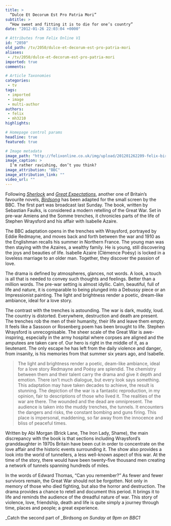 ```yaml
---
title: >
  “Dulce Et Decorum Est Pro Patria Mori”
subtitle: >
  “How sweet and fitting it is to die for one’s country”
date: "2012-01-26 22:03:04 +0000"

# Attributes from Felix Online V1
id: "2050"
old_path: /tv/2050/dulce-et-decorum-est-pro-patria-mori
aliases:
 - /tv/2050/dulce-et-decorum-est-pro-patria-mori
imported: true
comments:

# Article Taxonomies
categories:
 - tv
tags:
 - imported
 - image
 - multi-author
authors:
 - felix
 - mh3210
highlights:

# Homepage control params
headline: true
featured: true

# Image metadata
image_path: "http://felixonline.co.uk/img/upload/201201262209-felix-birdsongpic.jpg"
image_caption: >
  I’m rather ravishing, don’t you think?
image_attribution: "BBC"
image_attribution_link: ""
video_url: ""
---
```


Following [_Sherlock_](http://www.bbc.co.uk/programmes/b018ttws) and [_Great Expectations_](http://www.bbc.co.uk/programmes/b018wmhr), another one of Britain’s favourite novels, [_Birdsong_](http://www.bbc.co.uk/programmes/b01bcltb) has been adapted for the small screen by the BBC. The first part was broadcast last Sunday. The book, written by Sebastian Faulks, is considered a modern retelling of the Great War. Set in pre-war Amiens and the Somme trenches, it chronicles parts of the life of Stephen Wraysford and his affair with Isabelle Azaire.

The BBC adaptation opens in the trenches with Wraysford, portrayed by Eddie Redmayne, and moves back and forth between the war and 1910 as the Englishman recalls his summer in Northern France. The young man was then staying with the Azaires, a wealthy family. He is young, still discovering the joys and beauties of life. Isabelle Azaire (Clémence Poésy) is locked in a loveless marriage to an older man. Together, they discover the passion of love.

The drama is defined by atmospheres, glances, not words. A look, a touch is all that is needed to convey such thoughts and feelings. Better than a million words. The pre-war setting is almost idyllic. Calm, beautiful, full of life and nature, it is comparable to being plunged into a Debussy piece or an Impressionist painting. The light and brightness render a poetic, dream-like ambiance, ideal for a love story.

The contrast with the trenches is astounding. The war is dark, muddy, loud. The country is distorted. Everywhere, destruction and death are present. The trenches rob the men of their humanity, their life and leave them empty. It feels like a Sassoon or Rosenberg poem has been brought to life. Stephen Wraysford is unrecognisable. The sheer scale of the Great War is awe-inspiring, especially in the army hospital where corpses are aligned and the amputees are taken care of. Our hero is right in the middle of it, as a lieutenant. The only escape he has left from the daily violence and danger, from insanity, is his memories from that summer six years ago, and Isabelle.
> The light and brightness render a poetic, deam-like ambiance, ideal for a love story
Redmayne and Poésy are splendid. The chemistry between them and their talent carry the drama and give it depth and emotion. There isn’t much dialogue, but every look says something. This adaptation may have taken decades to achieve, the result is stunning. The depiction of the war is a fantastic reproduction, in my opinion, fair to descriptions of those who lived it. The realities of the war are there. The wounded and the dead are omnipresent. The audience is taken into the muddy trenches, the tunnels. It encounters the dangers and risks, the constant bombing and guns firing. This place is impersonal, maddening, so far away from the innocence and bliss of peaceful times.

Written by Abi Morgan (Brick Lane, The Iron Lady, Shame), the main discrepancy with the book is that sections including Wraysford’s granddaughter in 1970s Britain have been cut in order to concentrate on the love affair and the historic events surrounding it. The show also provides a look into the world of tunnellers, a less well-known aspect of this war. At the time of the story, there would have been twenty-five thousand men creating a network of tunnels spanning hundreds of miles.

In the words of Edward Thomas, “Can you remember?” As fewer and fewer survivors remain, the Great War should not be forgotten. Not only in memory of those who died fighting, but also the horror and destruction. The drama provides a chance to retell and document this period. It brings it to life and reminds the audience of the dreadful nature of war. This story of violence, love, friendship, death and life is quite simply a journey through time, places and people; a great experience.

_Catch the second part of _Birdsong _on Sunday at 9pm on BBC1_
